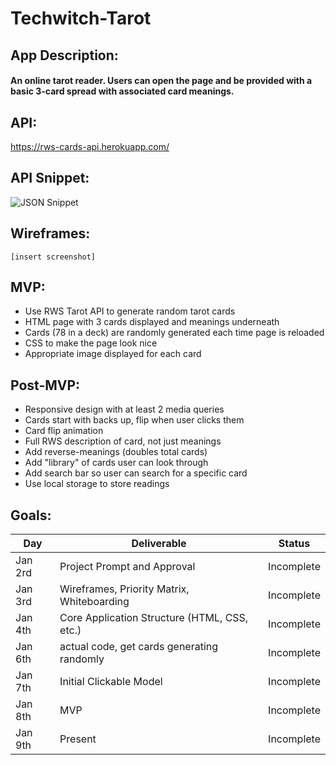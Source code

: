 # Techwitch-Tarot

## App Description:
#### An online tarot reader. Users can open the page and be provided with a basic 3-card spread with associated card meanings.

## API: 
<https://rws-cards-api.herokuapp.com/>

## API Snippet:
![JSON Snippet](https://imgur.com/ilAs4uB)

## Wireframes:
    [insert screenshot]

## MVP:
- Use RWS Tarot API to generate random tarot cards
- HTML page with 3 cards displayed and meanings underneath
- Cards (78 in a deck) are randomly generated each time page is reloaded
- CSS to make the page look nice
- Appropriate image displayed for each card

## Post-MVP:
- Responsive design with at least 2 media queries
- Cards start with backs up, flip when user clicks them
- Card flip animation
- Full RWS description of card, not just meanings
- Add reverse-meanings (doubles total cards)
- Add "library" of cards user can look through
- Add search bar so user can search for a specific card
- Use local storage to store readings

## Goals:
|  Day | Deliverable | Status
|---|---| ---|
|Jan 2rd| Project Prompt and Approval | Incomplete
|Jan 3rd| Wireframes, Priority Matrix, Whiteboarding | Incomplete
|Jan 4th| Core Application Structure (HTML, CSS, etc.) | Incomplete
|Jan 6th| actual code, get cards generating randomly | Incomplete
|Jan 7th| Initial Clickable Model  | Incomplete
|Jan 8th| MVP | Incomplete
|Jan 9th| Present | Incomplete
